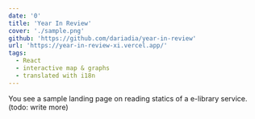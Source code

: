 ```yaml
---
date: '0'
title: 'Year In Review'
cover: './sample.png'
github: 'https://github.com/dariadia/year-in-review'
url: 'https://year-in-review-xi.vercel.app/'
tags:
  - React
  - interactive map & graphs
  - translated with i18n
---
```


You see a sample landing page on reading statics of a e-library service. (todo: write more)
